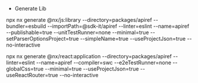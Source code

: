 - Generate Lib

npx nx generate @nx/js:library --directory=packages/apiref --bundler=esbuild --importPath=@sdk-it/apiref --linter=eslint --name=apiref --publishable=true --unitTestRunner=none --minimal=true --setParserOptionsProject=true --simpleName=true --useProjectJson=true --no-interactive


npx nx generate @nx/react:application --directory=packages/apiref --linter=eslint --name=apiref --compiler=swc --e2eTestRunner=none --globalCss=true --minimal=true --useProjectJson=true --useReactRouter=true --no-interactive